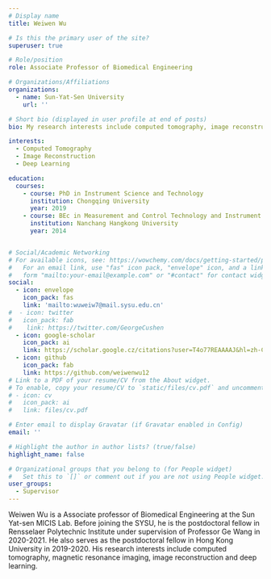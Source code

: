 ```yaml
---
# Display name
title: Weiwen Wu

# Is this the primary user of the site?
superuser: true

# Role/position
role: Associate Professor of Biomedical Engineering

# Organizations/Affiliations
organizations:
  - name: Sun-Yat-Sen University
    url: ''

# Short bio (displayed in user profile at end of posts)
bio: My research interests include computed tomography, image reconstruction and deep learning.

interests:
  - Computed Tomography
  - Image Reconstruction
  - Deep Learning

education:
  courses:
    - course: PhD in Instrument Science and Technology
      institution: Chongqing University
      year: 2019
    - course: BEc in Measurement and Control Technology and Instrument
      institution: Nanchang Hangkong University
      year: 2014


# Social/Academic Networking
# For available icons, see: https://wowchemy.com/docs/getting-started/page-builder/#icons
#   For an email link, use "fas" icon pack, "envelope" icon, and a link in the
#   form "mailto:your-email@example.com" or "#contact" for contact widget.
social:
  - icon: envelope
    icon_pack: fas
    link: 'mailto:wuweiw7@mail.sysu.edu.cn'
#  - icon: twitter
#   icon_pack: fab
#    link: https://twitter.com/GeorgeCushen
  - icon: google-scholar
    icon_pack: ai
    link: https://scholar.google.cz/citations?user=T4o77REAAAAJ&hl=zh-CN&oi=ao
  - icon: github
    icon_pack: fab
    link: https://github.com/weiwenwu12
# Link to a PDF of your resume/CV from the About widget.
# To enable, copy your resume/CV to `static/files/cv.pdf` and uncomment the lines below.
# - icon: cv
#   icon_pack: ai
#   link: files/cv.pdf

# Enter email to display Gravatar (if Gravatar enabled in Config)
email: ''

# Highlight the author in author lists? (true/false)
highlight_name: false

# Organizational groups that you belong to (for People widget)
#   Set this to `[]` or comment out if you are not using People widget.
user_groups:
  - Supervisor
---
```


Weiwen Wu is a Associate professor of Biomedical Engineering at the Sun Yat-sen MICIS Lab. Before joining the SYSU, he is the postdoctoral fellow in Rensselaer Polytechnic Institute under supervision of Professor Ge Wang in 2020-2021. He also serves as the postdoctoral fellow in Hong Kong University in 2019-2020. His research interests include computed tomography, magnetic resonance imaging, image reconstruction and deep learning.


